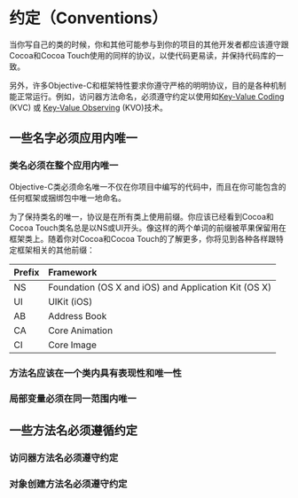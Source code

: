 # 约定（Conventions）

当你写自己的类的时候，你和其他可能参与到你的项目的其他开发者都应该遵守跟Cocoa和Cocoa Touch使用的同样的协议，以使代码更易读，并保持代码库的一致。

另外，许多Objective-C和框架特性要求你遵守严格的明明协议，目的是各种机制能正常运行。例如，访问器方法命名，必须遵守约定以使用如[Key-Value Coding]() \(KVC\) 或 [Key-Value Observing]() \(KVO\)技术。

## 一些名字必须应用内唯一

### 类名必须在整个应用内唯一

Objective-C类必须命名唯一不仅在你项目中编写的代码中，而且在你可能包含的任何框架或捆绑包中唯一地命名。

为了保持类名的唯一，协议是在所有类上使用前缀。你应该已经看到Cocoa和Cocoa Touch类名总是以NS或UI开头。像这样的两个单词的前缀被苹果保留用在框架类上。随着你对Cocoa和Cocoa Touch的了解更多，你将见到各种各样跟特定框架相关的其他前缀：

| Prefix | Framework |
| :--- | :--- |
| NS | Foundation \(OS X and iOS\) and Application Kit \(OS X\) |
| UI | UIKit \(iOS\) |
| AB | Address Book |
| CA | Core Animation |
| CI | Core Image |

### 

### 方法名应该在一个类内具有表现性和唯一性

### 局部变量必须在同一范围内唯一

## 一些方法名必须遵循约定

### 访问器方法名必须遵守约定

### 对象创建方法名必须遵守约定

## 



